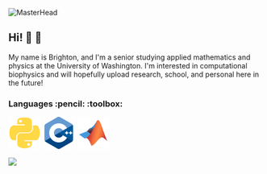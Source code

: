 ![MasterHead](https://lp-cms-production.imgix.net/2019-06/3de8f3e81b11d229dfc1c19490ed0a52-university-of-washington.jpg?w=1920&h=640&fit=crop&crop=faces%2Cedges&auto=format&q=75)


## Hi! :slightly_smiling_face: :microscope:
My name is Brighton, and I'm a senior studying applied mathematics and physics at the University of Washington. I'm interested in computational biophysics and will hopefully upload research, school, and personal here in the future!

<h3 align="left">Languages :pencil: :toolbox: </h3>
<img src="./python-plain.svg" width="64" height="64" alt="Icon"> <img src="./cplusplus-original.svg" width="64" height="64" alt="Icon"> <img src="./matlab-original.svg" width="64" height="64" alt="Icon">




<a href="https://lh3.googleusercontent.com/pw/AP1GczPsAwNZa3AIvenYx98t1-FI4LNM4odwOEAw5lKhqyPGS3kyP4jDbli5FXvPhIOudjwyOI_WBkzr-YrxAmsrTQHs579xrxVs76XqMnxLjqlHhTadp0M=w2400?source=screenshot.guru"> <img src="https://lh3.googleusercontent.com/pw/AP1GczPsAwNZa3AIvenYx98t1-FI4LNM4odwOEAw5lKhqyPGS3kyP4jDbli5FXvPhIOudjwyOI_WBkzr-YrxAmsrTQHs579xrxVs76XqMnxLjqlHhTadp0M=w600-h315-p-k" /> </a>

<!--
**brightonar2/brightonar2** is a ✨ _special_ ✨ repository because its `README.md` (this file) appears on your GitHub profile.

Here are some ideas to get you started:

- 🔭 I’m currently working on ...
- 🌱 I’m currently learning ...
- 👯 I’m looking to collaborate on ...
- 🤔 I’m looking for help with ...
- 💬 Ask me about ...
- 📫 How to reach me: ...
- 😄 Pronouns: ...
- ⚡ Fun fact: ...
-->
